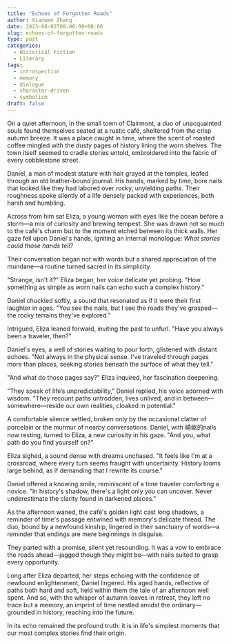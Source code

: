 ```yaml
---
title: "Echoes of Forgotten Roads"
author: Xiaowen Zhang
date: 2023-08-02T08:00:00+08:00
slug: echoes-of-forgotten-roads
type: post
categories:
  - Historical Fiction
  - Literary
tags:
  - introspection
  - memory
  - dialogue
  - character-driven
  - symbolism
draft: false
---
```


On a quiet afternoon, in the small town of Clairmont, a duo of unacquainted souls found themselves seated at a rustic café, sheltered from the crisp autumn breeze. It was a place caught in time, where the scent of roasted coffee mingled with the dusty pages of history lining the worn shelves. The town itself seemed to cradle stories untold, embroidered into the fabric of every cobblestone street. 

Daniel, a man of modest stature with hair grayed at the temples, leafed through an old leather-bound journal. His hands, marked by time, bore nails that looked like they had labored over rocky, unyielding paths. Their roughness spoke silently of a life densely packed with experiences, both harsh and humbling. 

Across from him sat Eliza, a young woman with eyes like the ocean before a storm—a mix of curiosity and brewing tempest. She was drawn not so much to the café's charm but to the moment etched between its thick walls. Her gaze fell upon Daniel's hands, igniting an internal monologue: *What stories could those hands tell?*

Their conversation began not with words but a shared appreciation of the mundane—a routine turned sacred in its simplicity. 

"Strange, isn't it?" Eliza began, her voice delicate yet probing. "How something as simple as worn nails can echo such a complex history."

Daniel chuckled softly, a sound that resonated as if it were their first laughter in ages. "You see the nails, but I see the roads they’ve grasped—the rocky terrains they've explored."

Intrigued, Eliza leaned forward, inviting the past to unfurl. "Have you always been a traveler, then?"

Daniel's eyes, a well of stories waiting to pour forth, glistened with distant echoes. "Not always in the physical sense. I've traveled through pages more than places, seeking stories beneath the surface of what they tell."

"And what do those pages say?" Eliza inquired, her fascination deepening.

"They speak of life’s unpredictability," Daniel replied, his voice adorned with wisdom. "They recount paths untrodden, lives unlived, and in between—somewhere—reside our own realities, cloaked in potential."

A comfortable silence settled, broken only by the occasional clatter of porcelain or the murmur of nearby conversations. Daniel, with 崎岖的nails now resting, turned to Eliza, a new curiosity in his gaze. "And you, what path do you find yourself on?"

Eliza sighed, a sound dense with dreams unchased. "It feels like I'm at a crossroad, where every turn seems fraught with uncertainty. History looms large behind, as if demanding that I rewrite its course."

Daniel offered a knowing smile, reminiscent of a time traveler comforting a novice. "In history's shadow, there's a light only you can uncover. Never underestimate the clarity found in darkened places."

As the afternoon waned, the café's golden light cast long shadows, a reminder of time's passage entwined with memory's delicate thread. The duo, bound by a newfound kinship, lingered in their sanctuary of words—a reminder that endings are mere beginnings in disguise.

They parted with a promise, silent yet resounding. It was a vow to embrace the roads ahead—jagged though they might be—with nails suited to grasp every opportunity.

Long after Eliza departed, her steps echoing with the confidence of newfound enlightenment, Daniel lingered. His aged hands, reflective of paths both hard and soft, held within them the tale of an afternoon well spent. And so, with the whisper of autumn leaves in retreat, they left no trace but a memory, an imprint of time nestled amidst the ordinary—grounded in history, reaching into the future.

In its echo remained the profound truth: it is in life's simplest moments that our most complex stories find their origin.
